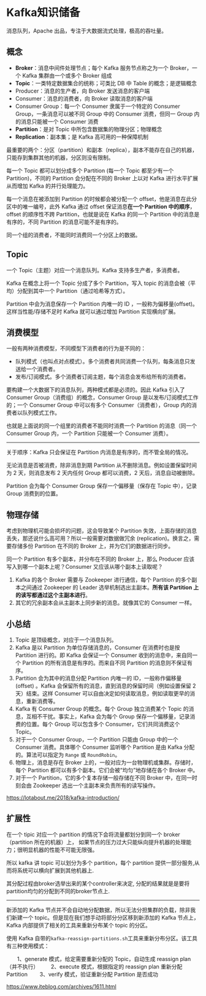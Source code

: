 # Kafka知识储备

消息队列，Apache 出品，专注于大数据流式处理，极高的吞吐量。

## 概念

- **Broker**：消息中间件处理节点；每个 Kafka 服务节点称之为一个 Broker，一个 Kafka 集群由一个或多个 Broker 组成
- **Topic**：一类特定数据集合的统称；可类比 DB 中 Table 的概念；是逻辑概念
- Producer：消息的生产者，向 Broker 发送消息的客户端
- Consumer：消息的消费者，向 Broker 读取消息的客户端
- Consumer Group：每一个 Consumer 隶属于一个特定的 Consumer Group，一条消息可以被不同 Group 中的 Consumer 消费，但同一 Group 内的消息只能被一个 Consumer 消费
- **Partition**：是对 Topic 中所包含数据集的物理分区；物理概念
- **Replication**：副本集；是 Kafka 高可用的一种保障机制

最重要的两个：分区（partition）和副本（replica），副本不能存在自己的机器，只能存到集群其他的机器，分区则没有限制。

每一个 Topic 都可以划分成多个 Partition (每一个 Topic 都至少有一个 Partition)，不同的 Partition 会分配在不同的 Broker 上以对 Kafka 进行水平扩展从而增加 Kafka 的并行处理能力。

每一个消息在被添加到 Partition 的时候都会被分配一个 offset，他是消息在此分区中的唯一编号，此外 Kafka 通过 offset 保证消息**在一个 Partition 中的顺序**，offset 的顺序性不跨 Partition，也就是说在 Kafka 的同一个 Partition 中的消息是有序的，不同 Partition 的消息可能不是有序的。

同一个组的消费者，不能同时消费同一个分区上的数据。

## Topic

一个 Topic（主题）对应一个消息队列。Kafka 支持多生产者，多消费者。

Kafka 在概念上将一个 Topic 分成了多个 Partition，写入 topic 的消息会被（平均）分配到其中一个 Partition（通过哈希等方式）。

Partition 中会为消息保存一个 Partition 内唯一的 ID ，一般称为偏移量(offset)。这样当性能/存储不足时 Kafka 就可以通过增加 Partition 实现横向扩展。

## 消费模型

一般有两种消费模型，不同模型下消费者的行为是不同的：

- 队列模式（也叫点对点模式）。多个消费者共同消费一个队列，每条消息只发送给一个消费者。
- 发布/订阅模式。多个消费者订阅主题，每个消息会发布给所有的消费者。

要构建一个大数据下的消息队列，两种模式都是必须的。因此 Kafka 引入了 Consumer Group（消费组）的概念，Consumer Group 是以发布/订阅模式工作的；一个 Consumer Group 中可以有多个 Consumer（消费者），Group 内的消费者以队列模式工作。

也就是上面说的同一个组里的消费者不能同时消费一个 Partition 的消息（同一个 Consumer Group 内，一个 Partition 只能被一个 Consumer 消费）。

---

关于顺序：Kafka 只会保证在 Partition 内消息是有序的，而不管全局的情况。

无论消息是否被消费，除非消息到期 Partition 从不删除消息。例如设置保留时间为 2 天，则消息发布 2 天内任何 Group 都可以消费，2 天后，消息自动被删除。

Partition 会为每个 Consumer Group 保存一个偏移量（保存在 Topic 中），记录 Group 消费到的位置。

## 物理存储

考虑到物理机可能会损坏的问题，这会导致某个 Partition 失效，上面存储的消息丢失，那还说什么高可用？所以一般需要对数据做冗余 (replication)。换言之，需要存储多份 Partition 在不同的 Broker 上，并为它们的数据进行同步。

同一个 Partition 有多个副本，并分布在不同的 Broker 上，那么 Producer 应该写入到哪一个副本上呢？Consumer 又应该从哪个副本上读取呢？

1. Kafka 的各个 Broker 需要与 Zookeeper 进行通信，每个 Partition 的多个副本之间通过 Zookeeper 的 Leader 选举机制选出主副本。**所有该 Partition 上的读写都通过这个主副本进行**。
2. 其它的冗余副本会从主副本上同步新的消息。就像其它的 Consumer 一样。

## 小总结

1. Topic 是顶级概念，对应于一个消息队列。
2. Kafka 是以 Partition 为单位存储消息的，Consumer 在消费时也是按 Partition 进行的。即 Kafka 会保证一个 Consumer 收到的消息中，来自同一个 Partition 的所有消息是有序的。而来自不同 Partition 的消息则不保证有序。
3. Partition 会为其中的消息分配 Partition 内唯一的 ID，一般称作偏移量(offset) 。Kafka 会保留所有的消息，直到消息的保留时间（例如设置保留 2 天）结束。这样 Consumer 可以自由决定如何读取消息，例如读取更早的消息，重新消费等。
4. Kafka 有 Consumer Group 的概念。每个 Group 独立消费某个 Topic 的消息，互相不干扰。事实上，Kafka 会为每个 Group 保存一个偏移量，记录消费的位置。每个 Group 可以包含多个 Consumer，它们共同消费这个 Topic。
5. 对于一个 Consumer Group，一个 Partition 只能由 Group 中的一个 Consumer 消费。具体哪个 Consumer 监听哪个 Partition 是由 Kafka 分配的。算法可以指定为 `Range` 或 `RoundRobin`。
6. 物理上，消息是存在 Broker 上的，一般对应为一台物理机或集群。存储时，每个 Partition 都可以有多个副本。它们会被“均匀”地存储在各个 Broker 中。
7. 对于一个 Partition，它的多个复本存储一般存储在不同 Broker 中，在同一时刻会由 Zookeeper 选出一个主副本来负责所有的读写操作。

https://lotabout.me/2018/kafka-introduction/

## 扩展性

在一个 tipic 对应一个 partition 的情况下会将流量都划分到同一个 broker（partition 所在的机器）上， 如果节点的压力过大只能纵向提升机器的处理能力；很明显机器的性能不可能无限强。

所以 kafka 讲 topic 可以划分为多个 partition，每个 partition 提供一部分服务,从而将系统可以横向扩展到其他机器上.

其分配过程由broker选举出来的某个controller来决定, 分配的结果就是是要将partition均匀的分配到不同的broker节点上.

---

新添加的 Kafka 节点并不会自动地分配数据，所以无法分担集群的负载，除非我们新建一个 topic。但是现在我们想手动将部分分区移到新添加的 Kafka 节点上，Kafka 内部提供了相关的工具来重新分布某个 topic 的分区。

使用 Kafka 自带的`kafka-reassign-partitions.sh`工具来重新分布分区。该工具有三种使用模式：

　　1、generate 模式，给定需要重新分配的 Topic，自动生成 reassign plan（并不执行）
　　2、execute 模式，根据指定的 reassign plan 重新分配 Partition
　　3、verify 模式，验证重新分配 Partition 是否成功

https://www.iteblog.com/archives/1611.html